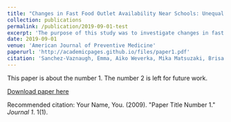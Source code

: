 ```yaml
---
title: "Changes in Fast Food Outlet Availability Near Schools: Unequal Patterns by Income, Race/Ethnicity, and Urbanicity"
collection: publications
permalink: /publication/2019-09-01-test
excerpt: 'The purpose of this study was to investigate changes in fast food restaurant availability near schools between 2000 and 2010 by school neighborhood income, race/ethnicity, and urbanicity.'
date: 2019-09-01
venue: 'American Journal of Preventive Medicine'
paperurl: 'http://academicpages.github.io/files/paper1.pdf'
citation: 'Sanchez-Vaznaugh, Emma, Aiko Weverka, Mika Matsuzaki, Brisa Sánchez. (2019). &quot;Changes in Fast Food Outlet Availability Near Schools: Unequal Patterns by Income, Race/Ethnicity, and Urbanicity.&quot; <i>American Journal of Preventive Medicine</i>. 57(3).'
---
```

This paper is about the number 1. The number 2 is left for future work.

[Download paper here](http://academicpages.github.io/files/paper1.pdf)

Recommended citation: Your Name, You. (2009). "Paper Title Number 1." <i>Journal 1</i>. 1(1).
